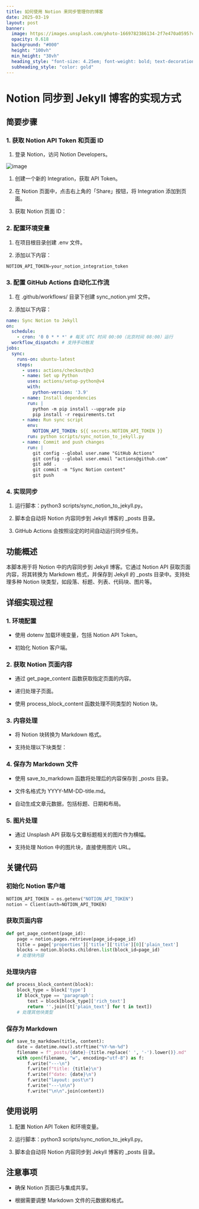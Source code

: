 ```yaml
---
title: 如何使用 Notion 来同步管理你的博客
date: 2025-03-19
layout: post
banner:
  image: https://images.unsplash.com/photo-1669782386134-2f7e470a0595?crop=entropy&cs=tinysrgb&fit=max&fm=jpg&ixid=M3w2OTIwMzJ8MHwxfHJhbmRvbXx8fHx8fHx8fDE3NDIzOTM5NTZ8&ixlib=rb-4.0.3&q=80&w=1080
  opacity: 0.618
  background: "#000"
  height: "100vh"
  min_height: "38vh"
  heading_style: "font-size: 4.25em; font-weight: bold; text-decoration: underline"
  subheading_style: "color: gold"
---
```


# Notion 同步到 Jekyll 博客的实现方式

## 简要步骤

### 1. 获取 Notion API Token 和页面 ID

1. 登录 Notion，访问 Notion Developers。

![image](https://prod-files-secure.s3.us-west-2.amazonaws.com/a7a0cc5a-89b9-4cda-8686-1fba0ca52f40/d19c1afe-dea5-4312-9333-786b0ba83054/image.png?X-Amz-Algorithm=AWS4-HMAC-SHA256&X-Amz-Content-Sha256=UNSIGNED-PAYLOAD&X-Amz-Credential=ASIAZI2LB466UV4P53W4%2F20250319%2Fus-west-2%2Fs3%2Faws4_request&X-Amz-Date=20250319T141916Z&X-Amz-Expires=3600&X-Amz-Security-Token=IQoJb3JpZ2luX2VjEB4aCXVzLXdlc3QtMiJGMEQCIBYwxYcNcc6KnRWMbwU2boBjzOn7smdOhMXPe89h8uooAiBNP0j05AzN8EuMCDXjDXq2PFX1GOOuri%2FbLf3HV4SrIir%2FAwh3EAAaDDYzNzQyMzE4MzgwNSIMXWw2Iy8jkdV%2BW6HkKtwDI%2BY8G1GpTYOydQiPaYmE30FnLxLLGJPUB%2BIhMlAB%2FE%2BcmdTxM8yYDZmRXjW1Jw5dscyz2TgjdEhVf0CbkzQPj%2B2iYxd3TRX3zeB0wmM6qlfYUNHspT2Zu6Yt31ZtPav0Uc6lla0EwVg5FDs9Vhc5p3LNYsCUxbFiMHCEwftK9OlTSWRZrjkEU%2BBYGzmUTnZABJklbBNFBawrxUv5mkH%2FeB%2BpdgJsXADg1qYisytmPtQzjY5s%2BR%2FloJ0myG%2BuaiKqqwrSnToswGW9qwpT4OJBVeHQcKblWnhL1SHmJU2q%2F2f5krCnnpKoSGvLnmdlQI6EMlupxRN9DT9zRMjVKDMzUeJl2dM1lIbLYrLlxplmw5AxIr6we%2FDBNbCN%2BjGY3OWJEDjXmLm4ZZRQBJiEr30smJTOwB%2F8zL20hGpda0jTpOORsIKNCURTIh78sJFeOh4xeMrohzce4ai4dS%2Bi%2FcmB97Hi27UgdVrYZhFCy14IjHhtfs3QTTO98QfNXgXzWpdWDnhZYse5I6ytRKt%2FZpXl4E8oJuV0L6LFKHjTDHUX8QpAOt5WQdFeC8o79%2F%2BIRyv7UK7GQjGTXQ0orRh1vyaBEy1tLSnhf4gde7KPCn6kdqyw6IA80TsVAytAsnUw1Z3rvgY6pgHUzKjzg7aiGHPAILDVV8dW2iyHjvx6SS5SCkyFfcLSRNPp833JzM%2BF2Nlos82cN6sQ%2FAZCT%2B5nrI5pspeMrhHdrK%2BffkE5nPQY1LerY7pZ6iVriStoMtgLpETRqN3yyitHnHvG9CmgtNMtu%2BDIrr0yMt7FV5ubjkxJU6M9lfZSKSOZ73TX4XjlqMJ3b56UtBZe9PvB%2BiUo%2FJx%2B2csQJMqST3WKwjtS&X-Amz-Signature=a559d40eb9b3160abe38ac33eb127cf4e1132fc02c0848d356b48c5397526e7c&X-Amz-SignedHeaders=host&x-id=GetObject)

1. 创建一个新的 Integration，获取 API Token。

1. 在 Notion 页面中，点击右上角的「Share」按钮，将 Integration 添加到页面。

1. 获取 Notion 页面 ID：


### 2. 配置环境变量

1. 在项目根目录创建 .env 文件。

1. 添加以下内容：

```javascript
NOTION_API_TOKEN=your_notion_integration_token
```

### 3. 配置 GitHub Actions 自动化工作流

1. 在 .github/workflows/ 目录下创建 sync_notion.yml 文件。

1. 添加以下内容：

```yaml
name: Sync Notion to Jekyll
on:
  schedule:
    - cron: '0 0 * * *' # 每天 UTC 时间 00:00（北京时间 08:00）运行
  workflow_dispatch: # 支持手动触发
jobs:
  sync:
    runs-on: ubuntu-latest
    steps:
      - uses: actions/checkout@v3
      - name: Set up Python
        uses: actions/setup-python@v4
        with:
          python-version: '3.9'
      - name: Install dependencies
        run: |
          python -m pip install --upgrade pip
          pip install -r requirements.txt
      - name: Run sync script
        env:
          NOTION_API_TOKEN: ${{ secrets.NOTION_API_TOKEN }}
        run: python scripts/sync_notion_to_jekyll.py
      - name: Commit and push changes
        run: |
          git config --global user.name "GitHub Actions"
          git config --global user.email "actions@github.com"
          git add .
          git commit -m "Sync Notion content"
          git push
```

### 4. 实现同步

1. 运行脚本：python3 scripts/sync_notion_to_jekyll.py。

1. 脚本会自动将 Notion 内容同步到 Jekyll 博客的 _posts 目录。

1. GitHub Actions 会按照设定的时间自动运行同步任务。

## 功能概述

本脚本用于将 Notion 中的内容同步到 Jekyll 博客。它通过 Notion API 获取页面内容，将其转换为 Markdown 格式，并保存到 Jekyll 的 _posts 目录中。支持处理多种 Notion 块类型，如段落、标题、列表、代码块、图片等。

## 详细实现过程

### 1. 环境配置

- 使用 dotenv 加载环境变量，包括 Notion API Token。

- 初始化 Notion 客户端。

### 2. 获取 Notion 页面内容

- 通过 get_page_content 函数获取指定页面的内容。

- 递归处理子页面。

- 使用 process_block_content 函数处理不同类型的 Notion 块。

### 3. 内容处理

- 将 Notion 块转换为 Markdown 格式。

- 支持处理以下块类型：


### 4. 保存为 Markdown 文件

- 使用 save_to_markdown 函数将处理后的内容保存到 _posts 目录。

- 文件名格式为 YYYY-MM-DD-title.md。

- 自动生成文章元数据，包括标题、日期和布局。

### 5. 图片处理

- 通过 Unsplash API 获取与文章标题相关的图片作为横幅。

- 支持处理 Notion 中的图片块，直接使用图片 URL。

## 关键代码

### 初始化 Notion 客户端

```python
NOTION_API_TOKEN = os.getenv("NOTION_API_TOKEN")
notion = Client(auth=NOTION_API_TOKEN)
```

### 获取页面内容

```python
def get_page_content(page_id):
    page = notion.pages.retrieve(page_id=page_id)
    title = page['properties']['title']['title'][0]['plain_text']
    blocks = notion.blocks.children.list(block_id=page_id)
    # 处理块内容
```

### 处理块内容

```python
def process_block_content(block):
    block_type = block['type']
    if block_type == 'paragraph':
        text = block[block_type]['rich_text']
        return ''.join([t['plain_text'] for t in text])
    # 处理其他块类型
```

### 保存为 Markdown

```python
def save_to_markdown(title, content):
    date = datetime.now().strftime("%Y-%m-%d")
    filename = f"_posts/{date}-{title.replace(' ', '-').lower()}.md"
    with open(filename, "w", encoding="utf-8") as f:
        f.write("---\n")
        f.write(f"title: {title}\n")
        f.write(f"date: {date}\n")
        f.write("layout: post\n")
        f.write("---\n\n")
        f.write("\n\n".join(content))
```

## 使用说明

1. 配置 Notion API Token 和环境变量。

1. 运行脚本：python3 scripts/sync_notion_to_jekyll.py。

1. 脚本会自动将 Notion 内容同步到 Jekyll 博客的 _posts 目录。

## 注意事项

- 确保 Notion 页面已与集成共享。

- 根据需要调整 Markdown 文件的元数据和格式。
